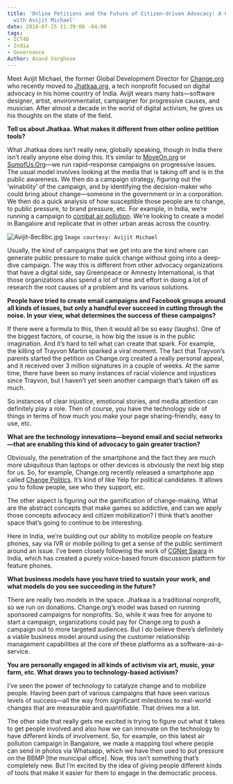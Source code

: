 ```yaml
---
title: 'Online Petitions and the Future of Citizen-driven Advocacy: A Conversation
  with Avijit Michael'
date: 2016-07-25 11:39:00 -04:00
tags:
- ICT4D
- India
- Governance
Author: Anand Varghese
---
```


Meet Avijit Michael, the former Global Development Director for [Change.org](https://www.change.org/) who recently moved to [Jhatkaa.org](https://jhatkaa.org/), a tech nonprofit focused on digital advocacy in his home country of India. Avijit wears many hats—software designer, artist, environmentalist, campaigner for progressive causes, and musician. After almost a decade in the world of digital activism, he gives us his thoughts on the state of the field. 

<!--more-->

**Tell us about Jhatkaa. What makes it different from other online petition tools?** 

What Jhatkaa does isn’t really new, globally speaking, though in India there isn’t really anyone else doing this. It’s similar to [MoveOn.org](http://front.moveon.org/) or [SumofUs.Org](http://sumofus.org/)—we run rapid-response campaigns on progressive issues. The usual model involves looking at the media that is taking off and is in the public awareness. We then do a campaign strategy, figuring out the ‘winability’ of the campaign, and by identifying the decision-maker who could bring about change—someone in the government or in a corporation. We then do a quick analysis of how susceptible those people are to change, to public pressure, to brand pressure, etc. For example, in India, we’re running a campaign to [combat air pollution](https://jhatkaa.org/bangaloreisburning/). We’re looking to create a model in Bangalore and replicate that in other urban areas across the country. 

![Avijit-8ec8bc.jpg](/uploads/Avijit-8ec8bc.jpg) `Image courtesy: Avijit Michael`

Usually, the kind of campaigns that we get into are the kind where can generate public pressure to make quick change without going into a deep-dive campaign. The way this is different from other advocacy organizations that have a digital side, say Greenpeace or Amnesty International, is that those organizations also spend a lot of time and effort in doing a lot of research the root causes of a problem and its various solutions. 

**People have tried to create email campaigns and Facebook groups around all kinds of issues, but only a handful ever succeed in cutting through the noise. In your view, what determines the success of these campaigns?**

If there were a formula to this, then it would all be so easy (laughs). One of the biggest factors, of course, is how big the issue is in the public imagination. And it’s hard to tell what can create that spark. For example, the killing of Trayvon Martin sparked a viral moment. The fact that Trayvon’s parents started the petition on Change.org created a really personal appeal, and it received over 3 million signatures in a couple of weeks. At the same time, there have been so many instances of racial violence and injustices since Trayvon, but I haven’t yet seen another campaign that’s taken off as much. 

So instances of clear injustice, emotional stories, and media attention can definitely play a role. Then of course, you have the technology side of things in terms of how much you make your page sharing-friendly, easy to use, etc.

**What are the technology innovations—beyond email and social networks—that are enabling this kind of advocacy to gain greater traction?**

Obviously, the penetration of the smartphone and the fact they are much more ubiquitous than laptops or other devices is obviously the next big step for us. So, for example, Change.org recently released a smartphone app called [Change Politics](http://blog.change.org/post/new-election-app-change-politics-citizen-participation-elections). It’s kind of like Yelp for political candidates. It allows you to follow people, see who they support, etc. 

The other aspect is figuring out the gamification of change-making. What are the abstract concepts that make games so addictive, and can we apply those concepts advocacy and citizen mobilization? I think that’s another space that’s going to continue to be interesting. 

Here in India, we’re building out our ability to mobilize people on feature phones, say via IVR or mobile polling to get a sense of the public sentiment around an issue. I’ve been closely following the work of [CGNet Swara](http://cgnetswara.org/) in India, which has created a purely voice-based forum discussion platform for feature phones. 

**What business models have you have tried to sustain your work, and what models do you see succeeding in the future?**

There are really two models in the space. Jhatkaa is a traditional nonprofit, so we run on donations. Change.org’s model was based on running sponsored campaigns for nonprofits. So, while it was free for anyone to start a campaign, organizations could pay for Change.org to push a campaign out to more targeted audiences. But I do believe there’s definitely a viable business model around using the customer relationship management capabilities at the core of these platforms as a software-as-a-service. 

**You are personally engaged in all kinds of activism via art, music, your farm, etc. What draws you to technology-based activism?**

I’ve seen the power of technology to catalyze change and to mobilize people. Having been part of various campaigns that have seen various levels of success—all the way from significant milestones to real-world changes that are measurable and quantifiable. That drives me a lot. 

The other side that really gets me excited is trying to figure out what it takes to get people involved and also how we can innovate on the technology to have different kinds of involvement. So, for example, on this latest air pollution campaign in Bangalore, we made a mapping tool where people can send in photos via Whatsapp, which we have then used to put pressure on the BBMP [the municipal office]. Now, this isn’t something that’s completely new. But I’m excited by the idea of giving people different kinds of tools that make it easier for them to engage in the democratic process. 
